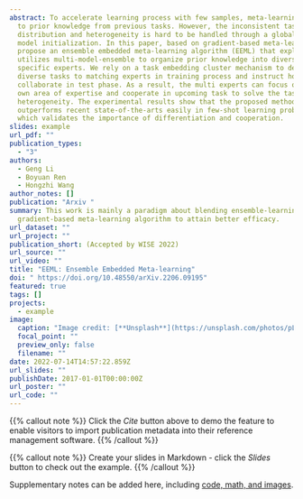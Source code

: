 ```yaml
---
abstract: To accelerate learning process with few samples, meta-learning resorts
  to prior knowledge from previous tasks. However, the inconsistent task
  distribution and heterogeneity is hard to be handled through a global sharing
  model initialization. In this paper, based on gradient-based meta-learning, we
  propose an ensemble embedded meta-learning algorithm (EEML) that explicitly
  utilizes multi-model-ensemble to organize prior knowledge into diverse
  specific experts. We rely on a task embedding cluster mechanism to deliver
  diverse tasks to matching experts in training process and instruct how experts
  collaborate in test phase. As a result, the multi experts can focus on their
  own area of expertise and cooperate in upcoming task to solve the task
  heterogeneity. The experimental results show that the proposed method
  outperforms recent state-of-the-arts easily in few-shot learning problem,
  which validates the importance of differentiation and cooperation.
slides: example
url_pdf: ""
publication_types:
  - "3"
authors:
  - Geng Li
  - Boyuan Ren
  - Hongzhi Wang
author_notes: []
publication: "Arxiv "
summary: This work is mainly a paradigm about blending ensemble-learning in
  gradient-based meta-learning algorithm to attain better efficacy.
url_dataset: ""
url_project: ""
publication_short: (Accepted by WISE 2022)
url_source: ""
url_video: ""
title: "EEML: Ensemble Embedded Meta-learning"
doi: " https://doi.org/10.48550/arXiv.2206.09195"
featured: true
tags: []
projects:
  - example
image:
  caption: "Image credit: [**Unsplash**](https://unsplash.com/photos/pLCdAaMFLTE)"
  focal_point: ""
  preview_only: false
  filename: ""
date: 2022-07-14T14:57:22.859Z
url_slides: ""
publishDate: 2017-01-01T00:00:00Z
url_poster: ""
url_code: ""
---
```


{{% callout note %}}
Click the _Cite_ button above to demo the feature to enable visitors to import publication metadata into their reference management software.
{{% /callout %}}

{{% callout note %}}
Create your slides in Markdown - click the _Slides_ button to check out the example.
{{% /callout %}}

Supplementary notes can be added here, including [code, math, and images](https://wowchemy.com/docs/writing-markdown-latex/).
